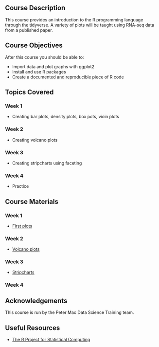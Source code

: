 ## Course Description
This course provides an introduction to the R programming language through the tidyverse. 
A variety of plots will be taught using RNA-seq data from a published paper.

## Course Objectives

After this course you should be able to:

* Import data and plot graphs with ggplot2
* Install and use R packages
* Create a documented and reproducible piece of R code

## Topics Covered

### Week 1
- Creating bar plots, density plots, box pots, vioin plots

### Week 2
- Creating volcano plots

### Week 3
- Creating stripcharts using faceting

### Week 4
- Practice

## Course Materials

### Week 1
- [First plots](https://mblue9.github.io/r-intro-tidyverse/firstplots.html)

### Week 2
- [Volcano plots](https://mblue9.github.io/r-intro-tidyverse/volcanoplot.html)

### Week 3
- [Stripcharts](https://mblue9.github.io/r-intro-tidyverse/stripcharts.html)

### Week 4


## Acknowledgements
This course is run by the Peter Mac Data Science Training team.

## Useful Resources

+ [The R Project for Statistical Computing](http://www.r-project.org/)
